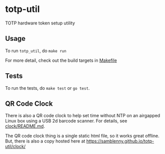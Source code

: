 # totp-util

TOTP hardware token setup utility


## Usage

To run `totp_util`, do `make run`

For more detail, check out the build targets in [Makefile](Makefile)


## Tests

To run the tests, do `make test` or `go test`.


## QR Code Clock

There is also a QR code clock to help set time without NTP on an
airgapped Linux box using a USB 2d barcode scanner. For details,
see [clock/README.md](clock/README.md).

The QR code clock thing is a single static html file, so it works
great offline. But, there is also a copy hosted here at
https://samblenny.github.io/totp-util/clock/
